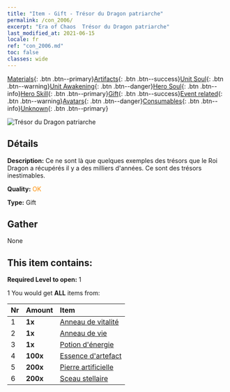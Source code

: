 ```yaml
---
title: "Item - Gift - Trésor du Dragon patriarche"
permalink: /con_2006/
excerpt: "Era of Chaos  Trésor du Dragon patriarche"
last_modified_at: 2021-06-15
locale: fr
ref: "con_2006.md"
toc: false
classes: wide
---
```

 [Materials](/ItemsFR/){: .btn .btn--primary}[Artifacts](/ItemsFR/Artifacts/){: .btn .btn--success}[Unit Soul](/ItemsFR/UnitSoul/){: .btn .btn--warning}[Unit Awakening](/ItemsFR/UnitAwakening/){: .btn .btn--danger}[Hero Soul](/ItemsFR/HeroSoul/){: .btn .btn--info}[Hero Skill](/ItemsFR/HeroSkill/){: .btn .btn--primary}[Gift](/ItemsFR/Gift/){: .btn .btn--success}[Event related](/ItemsFR/Events/){: .btn .btn--warning}[Avatars](/ItemsFR/Avatars/){: .btn .btn--danger}[Consumables](/ItemsFR/Consumables/){: .btn .btn--info}[Unknown](/ItemsFR/Unknown/){: .btn .btn--primary}

 ![Trésor du Dragon patriarche](/images/t/BloodoftheDragon_1.png)

## Détails
 **Description:** Ce ne sont là que quelques exemples des trésors que le Roi Dragon a récupérés il y a des milliers d'années. Ce sont des trésors inestimables.

 **Quality:** <span style="color: #FF8C00">OK</span>

 **Type:** Gift

## Gather

  None

## This item contains:

 **Required Level to open:** 1

 1 You would get **ALL** items  from:

  | Nr | Amount |     Item    |
  |:---|:-------|:------------|
  | 1 |  **1x** | [Anneau de vitalité](/ItemsFR/art_106/) |  | 
  | 2 |  **1x** | [Anneau de vie](/ItemsFR/art_107/) |  | 
  | 3 |  **1x** | [Potion d'énergie](/ItemsFR/art_108/) |  | 
  | 4 |  **100x** | [Essence d'artefact](/ItemsFR/con_761/) |  | 
  | 5 |  **200x** | [Pierre artificielle](/ItemsFR/art_188/) |  | 
  | 6 |  **200x** | [Sceau stellaire](/ItemsFR/con_876/) |  | 
